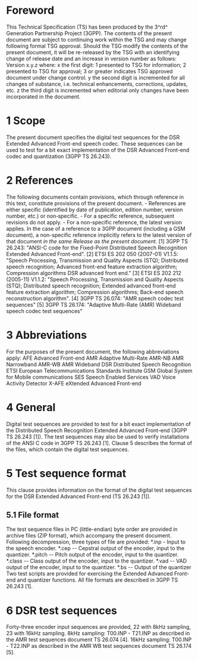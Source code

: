 # Foreword
This Technical Specification (TS) has been produced by the 3^rd^ Generation
Partnership Project (3GPP).
The contents of the present document are subject to continuing work within the
TSG and may change following formal TSG approval. Should the TSG modify the
contents of the present document, it will be re-released by the TSG with an
identifying change of release date and an increase in version number as
follows:
Version x.y.z
where:
x the first digit:
1 presented to TSG for information;
2 presented to TSG for approval;
3 or greater indicates TSG approved document under change control.
y the second digit is incremented for all changes of substance, i.e. technical
enhancements, corrections, updates, etc.
z the third digit is incremented when editorial only changes have been
incorporated in the document.
# 1 Scope
The present document specifies the digital test sequences for the DSR Extended
Advanced Front-end speech codec. These sequences can be used to test for a bit
exact implementation of the DSR Advanced Front-end codec and quantization
(3GPP TS 26.243).
# 2 References
The following documents contain provisions, which through reference in this
text, constitute provisions of the present document.
\- References are either specific (identified by date of publication, edition
number, version number, etc.) or non‑specific.
\- For a specific reference, subsequent revisions do not apply.
\- For a non-specific reference, the latest version applies. In the case of a
reference to a 3GPP document (including a GSM document), a non-specific
reference implicitly refers to the latest version of that document _in the
same Release as the present document_.
[1] 3GPP TS 26.243: \"ANSI-C code for the Fixed-Point Distributed Speech
Recognition Extended Advanced Front-end\".
[2] ETSI ES 202 050 (2007-01) V1.1.5: \"Speech Processing, Transmission and
Quality Aspects (STQ); Distributed speech recognition; Advanced front-end
feature extraction algorithm; Compression algorithms DSR advanced front end.\"
[3] ETSI ES 202 212 (2005-11) V1.1.2: \"Speech Processing, Transmission and
Quality Aspects (STQ); Distributed speech recognition; Extended advanced
front-end feature extraction algorithm; Compression algorithms; Back-end
speech reconstruction algorithm\".
[4] 3GPP TS 26.074: \"AMR speech codec test sequences\"
[5] 3GPP TS 26.174: \"Adaptive Multi-Rate (AMR) Wideband speech codec test
sequences\"
# 3 Abbreviations
For the purposes of the present document, the following abbreviations apply:
AFE Advanced Front-end
AMR Adaptive Multi-Rate
AMR-NB AMR Narrowband
AMR-WB AMR Wideband
DSR Distributed Speech Recognition
ETSI European Telecommunications Standards Institute
GSM Global System for Mobile communications
SES Speech Enabled Services
VAD Voice Activity Detector
X-AFE eXtended Advanced Front-end
# 4 General
Digital test sequences are provided to test for a bit exact implementation of
the Distributed Speech Recognition Extended Advanced Front-end (3GPP TS 26.243
[1]).
The test sequences may also be used to verify installations of the ANSI C code
in 3GPP TS 26.243 [1].
Clause 5 describes the format of the files, which contain the digital test
sequences.
# 5 Test sequence format
This clause provides information on the format of the digital test sequences
for the DSR Extended Advanced Front-end (TS 26.243 [1]).
## 5.1 File format
The test sequence files in PC (little-endian) byte order are provided in
archive files (ZIP format), which accompany the present document.
Following decompression, three types of file are provided:
*.inp - Input to the speech encoder.
*.cep -- Cepstral output of the encoder, input to the quantizer.
*.pitch -- Pitch output of the encoder, input to the quantizer.
*.class -- Class output of the encoder, input to the quantizer.
*.vad -- VAD output of the encoder, input to the quantizer.
*.bs -- Output of the quantizer
Two test scripts are provided for exercising the Extended Advanced Front-end
and quantizer functions.
All file formats are described in 3GPP TS 26.243 [1].
# 6 DSR test sequences
Forty-three encoder input sequences are provided, 22 with 8kHz sampling, 23
with 16kHz sampling.
8kHz sampling:
T00.INP - T21.INP as described in the AMR test sequences document TS 26.074
[4].
16kHz sampling:
T00.INP - T22.INP as described in the AMR WB test sequences document TS 26.174
[5].
#